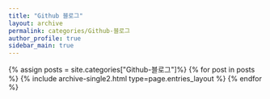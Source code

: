 ```yaml
---
title: "Github 블로그"
layout: archive
permalink: categories/Github-블로그
author_profile: true
sidebar_main: true
---
```


{% assign posts = site.categories["Github-블로그"]%}
{% for post in posts %} {% include archive-single2.html type=page.entries_layout %} {% endfor %}

